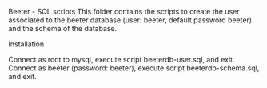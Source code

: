 Beeter - SQL scripts
This folder contains the scripts to create the user associated to the beeter database (user: beeter, default password beeter) and the schema of the database.

Installation

Connect as root to mysql, execute script beeterdb-user.sql, and exit.
Connect as beeter (password: beeter), execute script beeterdb-schema.sql, and exit.